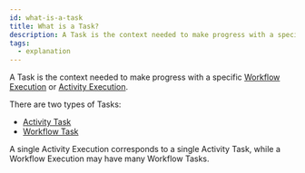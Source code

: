 ```yaml
---
id: what-is-a-task
title: What is a Task?
description: A Task is the context needed to make progress with a specific Workflow Execution or Activity Execution.
tags:
  - explanation
---
```


A Task is the context needed to make progress with a specific [Workflow Execution](/docs/content/what-is-a-workflow-execution) or [Activity Execution](/docs/content/what-is-an-activity-execution).

There are two types of Tasks:
- [Activity Task](/docs/content/what-is-an-activity-task)
- [Workflow Task](/docs/content/what-is-a-workflow-task)

A single Activity Execution corresponds to a single Activity Task, while a Workflow Execution may have many Workflow Tasks.
